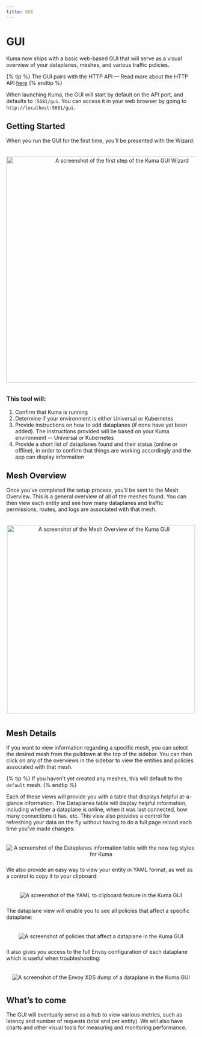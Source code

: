 ```yaml
---
title: GUI
---
```

# GUI

Kuma now ships with a basic web-based GUI that will serve as a visual overview of your dataplanes, meshes, and various traffic policies.

{% tip %}
The GUI pairs with the HTTP API — Read more about the HTTP API [here](../reference/http-api)
{% endtip %}

When launching Kuma, the GUI will start by default on the API port, and defaults to `:5681/gui`. You can access it in your web browser by going to `http://localhost:5681/gui`.

## Getting Started
When you run the GUI for the first time, you’ll be presented with the Wizard:

<center>
<img src="/assets/images/docs/gui-welcome-wizard.png" alt="A screenshot of the first step of the Kuma GUI Wizard" style="width: 600px; padding-top: 20px; padding-bottom: 10px;"/>
</center>

### This tool will:
1. Confirm that Kuma is running
2. Determine if your environment is either Universal or Kubernetes
3. Provide instructions on how to add dataplanes (if none have yet been added). The instructions provided will be based on your Kuma environment -- Universal or Kubernetes
4. Provide a short list of dataplanes found and their status (online or offline), in order to confirm that things are working accordingly and the app can display information

## Mesh Overview
Once you’ve completed the setup process, you’ll be sent to the Mesh Overview. This is a general overview of all of the meshes found. You can then view each entity and see how many dataplanes and traffic permissions, routes, and logs are associated with that mesh.

<center>
<img src="/assets/images/docs/gui-mesh-overview.png" alt="A screenshot of the Mesh Overview of the Kuma GUI" style="width: 500px; padding-top: 20px; padding-bottom: 10px;"/>
</center>

## Mesh Details
If you want to view information regarding a specific mesh, you can select the desired mesh from the pulldown at the top of the sidebar. You can then click on any of the overviews in the sidebar to view the entities and policies associated with that mesh.

{% tip %}
If you haven't yet created any meshes, this will default to the `default` mesh.
{% endtip %}

Each of these views will provide you with a table that displays helpful at-a-glance information. The Dataplanes table will display helpful information, including whether a dataplane is online, when it was last connected, how many connections it has, etc. This view also provides a control for refreshing your data on the fly without having to do a full page reload each time you've made changes:

<center>
<img src="/assets/images/docs/gui-dataplanes-table.png" alt="A screenshot of the Dataplanes information table with the new tag styles for Kuma" style="padding-top: 20px; padding-bottom: 10px;"/>
</center>

We also provide an easy way to view your entity in YAML format, as well as a control to copy it to your clipboard:

<center>
<img src="/assets/images/docs/gui-yaml-to-clipboard.png" alt="A screenshot of the YAML to clipboard feature in the Kuma GUI" style="padding-top: 20px; padding-bottom: 10px;"/>
</center>

The dataplane view will enable you to see all policies that affect a specific dataplane:

<center>
<img src="/assets/images/docs/gui-dataplane-policy-list.png" alt="A screenshot of policies that affect a dataplane in the Kuma GUI" style="padding-top: 20px; padding-bottom: 10px;"/>
</center>

It also gives you access to the full Envoy configuration of each dataplane which is useful when troubleshooting:

<center>
<img src="/assets/images/docs/gui-dataplane-xds-dump.png" alt="A screenshot of the Envoy XDS dump of a dataplane in the Kuma GUI" style="padding-top: 20px; padding-bottom: 10px;"/>
</center>

## What’s to come
The GUI will eventually serve as a hub to view various metrics, such as latency and number of requests (total and per entity). We will also have charts and other visual tools for measuring and monitoring performance.
